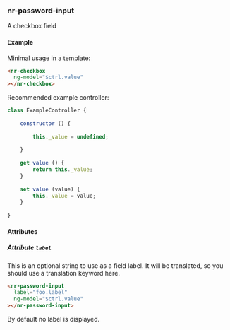 
### nr-password-input

A checkbox field

#### Example 

Minimal usage in a template:

```html
<nr-checkbox
  ng-model="$ctrl.value"
></nr-checkbox>
``` 

Recommended example controller:

```js
class ExampleController {
   
    constructor () {
        
        this._value = undefined;
        
    }
    
    get value () {
        return this._value;
    }
    
    set value (value) {
        this._value = value;        
    }
    
}
``` 

#### Attributes

##### Attribute `label`

This is an optional string to use as a field label. It will be translated, so you should use a translation keyword here.

```html
<nr-password-input
  label="foo.label"
  ng-model="$ctrl.value"
></nr-password-input>
``` 

By default no label is displayed.
